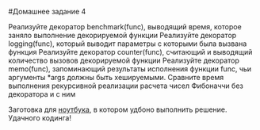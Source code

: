 #Домашнее задание 4

Реализуйте декоратор benchmark(func), выводящий время, которое заняло выполнение декорируемой функции
Реализуйте декоратор logging(func), который выводит параметры с которыми была вызвана функция
Реализуйте декоратор counter(func), считающий и выводящий количество вызовов декорируемой функции
Реализуйте декоратор memo(func), запоминающий результаты исполнения функции func, чьи аргументы *args должны быть хешируемыми. Сравните время выполнения рекурсивной реализации расчета чисел Фибоначчи без декоратора и с ним

Заготовка для [ноутбука](https://colab.research.google.com/drive/1-UyCnEGDaDE03y4YL50oDCVoP3KU7TUs), в котором удбоно выполнить решение.
Удачного кодинга!
